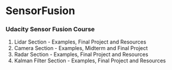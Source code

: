 # SensorFusion

### Udacity Sensor Fusion Course

1. Lidar Section - Examples, Final Project and Resources
2. Camera Section - Examples, Midterm and Final Project
3. Radar Section - Examples, Final Project and Resources
4. Kalman Filter Section - Examples, Final Project and Resources
